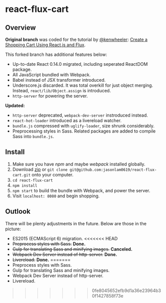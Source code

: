 react-flux-cart
===============

## Overview

**Original branch** was coded for the tutorial by [@kenwheeler](https://twitter.com/ken_wheeler): [Create a Shopping Cart Using React.js and Flux](https://scotch.io/tutorials/creating-a-simple-shopping-cart-with-react-js-and-flux).

This forked branch has additional features below:

* Up-to-date React 0.14.0 migrated, including seperated ReactDOM package.
* All JavaScript bundled with Webpack.
* Babel instead of JSX transformer introduced.
* Underscore.js discarded. It was total overkill for just object merging. Instead, `react/lib/Object.assign` is introduced.
* `http-server` for powering the server.

**Updated:**

* `http-server` deprecated, `webpack-dev-server` instroduced instead.
* `react-hot-loader` introduced as a livereload watcher.
* `bundle.js` compressed with `uglify-loader`, size shrunk considerably.
* Preprocessing styles in Sass. Related packages are added to compile Sass into `bundle.js`.

## Install

1. Make sure you have *npm* and maybe *webpack* installed globally.
2. Download [zip](https://github.com/jasonlam0619/react-flux-cart/archive/master.zip) or `git clone git@github.com:jasonlam0619/react-flux-cart.git` onto your computer.
2. `cd react-flux-cart`
3. `npm install`
4. `npm start` to build the bundle with Webpack, and power the server.
5. Visit `localhost: 8080` and begin shopping.

## Outlook

There will be plenty adjustments in the future. Below are those in the picture:

* ES2015 (ECMAScript 6) migration.
<<<<<<< HEAD
* ~~Preprocess styles with Sass.~~ **Done.**
* ~~Gulp for translating Sass and minifying images.~~ **Canceled.**
* ~~Webpack Dev Server instead of http-server.~~ **Done.**
* ~~Livereload.~~ **Done.**
=======
* Preprocess styles with Sass.
* Gulp for translating Sass and minifying images.
* Webpack Dev Server instead of http-server.
* Livereload.
>>>>>>> 0fe8045652efb9d1a36e23964b30f1427858f73e
